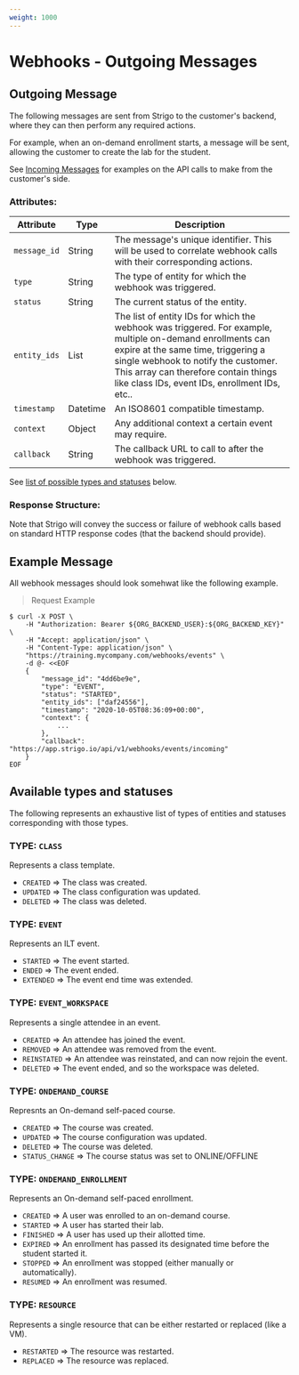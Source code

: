 ```yaml
---
weight: 1000
---
```



# Webhooks - Outgoing Messages

## Outgoing Message

The following messages are sent from Strigo to the customer's backend, where they can then perform any required actions.

For example, when an on-demand enrollment starts, a message will be sent, allowing the customer to create the lab for the student.

See [Incoming Messages](#webhooks-incoming-messages) for examples on the API calls to make from the customer's side.

### Attributes:

Attribute               | Type     | Description
---------               | -------  | -------
`message_id`            | String   | The message's unique identifier. This will be used to correlate webhook calls with their corresponding actions.
`type`                  | String   | The type of entity for which the webhook was triggered.
`status`                | String   | The current status of the entity.
`entity_ids`            | List     | The list of entity IDs for which the webhook was triggered. For example, multiple on-demand enrollments can expire at the same time, triggering a single webhook to notify the customer. This array can therefore contain things like class IDs, event IDs, enrollment IDs, etc..
`timestamp`             | Datetime | An ISO8601 compatible timestamp.
`context`               | Object   | Any additional context a certain event may require.
`callback`              | String   | The callback URL to call to after the webhook was triggered.

See [list of possible types and statuses](#available-types-and-statuses) below.

### Response Structure:

Note that Strigo will convey the success or failure of webhook calls based on standard HTTP response codes (that the backend should provide).


## Example Message

All webhook messages should look somehwat like the following example.

> Request Example

```shell
$ curl -X POST \
    -H "Authorization: Bearer ${ORG_BACKEND_USER}:${ORG_BACKEND_KEY}" \
    -H "Accept: application/json" \
    -H "Content-Type: application/json" \
    "https://training.mycompany.com/webhooks/events" \
    -d @- <<EOF
    {
        "message_id": "4dd6be9e",
        "type": "EVENT",
        "status": "STARTED",
        "entity_ids": ["daf24556"],
        "timestamp": "2020-10-05T08:36:09+00:00",
        "context": {
            ...
        },
        "callback": "https://app.strigo.io/api/v1/webhooks/events/incoming"
    }
EOF
```

## Available types and statuses

The following represents an exhaustive list of types of entities and statuses corresponding with those types.

### TYPE: `CLASS`

Represents a class template.

* `CREATED` => The class was created.
* `UPDATED` => The class configuration was updated.
* `DELETED` => The class was deleted.

### TYPE: `EVENT`

Represents an ILT event.

* `STARTED` => The event started.
* `ENDED` => The event ended.
* `EXTENDED` => The event end time was extended.

### TYPE: `EVENT_WORKSPACE`

Represents a single attendee in an event.

* `CREATED` => An attendee has joined the event.
* `REMOVED` => An attendee was removed from the event.
* `REINSTATED` => An attendee was reinstated, and can now rejoin the event.
* `DELETED` => The event ended, and so the workspace was deleted.

### TYPE: `ONDEMAND_COURSE`

Represnts an On-demand self-paced course.

* `CREATED` => The course was created.
* `UPDATED` => The course configuration was updated.
* `DELETED` => The course was deleted.
* `STATUS_CHANGE` => The course status was set to ONLINE/OFFLINE

### TYPE: `ONDEMAND_ENROLLMENT`

Represents an On-demand self-paced enrollment.

* `CREATED` => A user was enrolled to an on-demand course.
* `STARTED` => A user has started their lab.
* `FINISHED` => A user has used up their allotted time.
* `EXPIRED` => An enrollment has passed its designated time before the student started it.
* `STOPPED` => An enrollment was stopped (either manually or automatically).
* `RESUMED` => An enrollment was resumed.

### TYPE: `RESOURCE`

Represents a single resource that can be either restarted or replaced (like a VM).

* `RESTARTED` => The resource was restarted.
* `REPLACED` => The resource was replaced.
